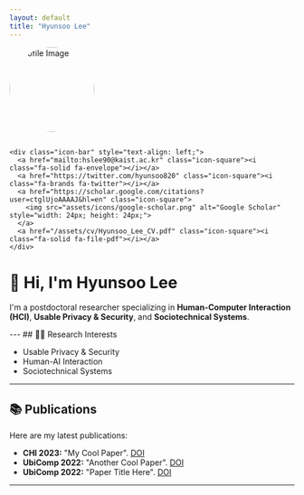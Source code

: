 ```yaml
---
layout: default
title: "Hyunsoo Lee"
---
```

<div style="text-align: left;">

  <!-- 왼쪽: 프로필 이미지 + 아이콘 -->
  <div style="text-align: left;">
    <img src="assets/images/profile.jpg" alt="Profile Image" style="width: 150px; height: 150px; border-radius: 50%; margin-bottom: 15px;">

    <div class="icon-bar" style="text-align: left;">
      <a href="mailto:hslee90@kaist.ac.kr" class="icon-square"><i class="fa-solid fa-envelope"></i></a>
      <a href="https://twitter.com/hyunsoo820" class="icon-square"><i class="fa-brands fa-twitter"></i></a>
      <a href="https://scholar.google.com/citations?user=ctglUjoAAAAJ&hl=en" class="icon-square">
        <img src="assets/icons/google-scholar.png" alt="Google Scholar" style="width: 24px; height: 24px;">
      </a>
      <a href="/assets/cv/Hyunsoo_Lee_CV.pdf" class="icon-square"><i class="fa-solid fa-file-pdf"></i></a>
    </div>
  </div>

  <!-- 오른쪽: 자기소개 글 -->
  <div style="text-align: left;">
    <h1>👋 Hi, I'm Hyunsoo Lee</h1>
    <p>I'm a postdoctoral researcher specializing in <strong>Human-Computer Interaction (HCI)</strong>, <strong>Usable Privacy & Security</strong>, and <strong>Sociotechnical Systems</strong>.</p>
  </div>

</div>
---
## 🧑‍💻 Research Interests

- Usable Privacy & Security
- Human-AI Interaction
- Sociotechnical Systems

---

## 📚 Publications

Here are my latest publications:

- **CHI 2023:** "My Cool Paper". [DOI](https://doi.org/xxx)
- **UbiComp 2022:** "Another Cool Paper". [DOI](https://doi.org/xxx)
- **UbiComp 2022:** "Paper Title Here". [DOI](https://doi.org/xxx)

---
